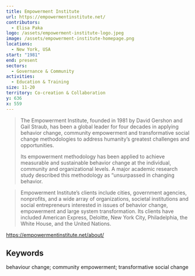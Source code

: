 ```yaml
---
title: Empowerment Institute
url: https://empowermentinstitute.net/
contributors:
  - Elisa Paka
logo: /assets/empowerment-institute-logo.jpeg
image: /assets/empowerment-institute-homepage.png
locations:
  - New York, USA
start: "1981"
end: present
sectors:
  - Governance & Community
activities:
  - Education & Training
size: 11-20
territory: Co-creation & Collaboration
y: 636
x: 559
---
```

> The Empowerment Institute, founded in 1981 by David Gershon and Gail Straub, has been a global leader for four decades in applying behavior change, community empowerment and transformative social change methodologies to address humanity’s greatest challenges and opportunities. 
> 
> Its empowerment methodology has been applied to achieve measurable and sustainable behavior change at the individual,  community and organizational levels. A major academic research study described this methodology as “unsurpassed in changing behavior.

> Empowerment Institute’s clients include cities, government agencies, nonprofits, and a wide array of organizations, societal institutions and social entrepreneurs interested in issues of behavior change, empowerment and large system transformation. Its clients have included American Express, Deloitte, New York City, Philadelphia, the White House, and the United Nations.

https://empowermentinstitute.net/about/

## Keywords

behaviour change; community empowerment; transformative social change

